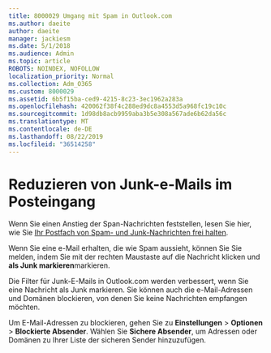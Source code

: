 ```yaml
---
title: 8000029 Umgang mit Spam in Outlook.com
ms.author: daeite
author: daeite
manager: jackiesm
ms.date: 5/1/2018
ms.audience: Admin
ms.topic: article
ROBOTS: NOINDEX, NOFOLLOW
localization_priority: Normal
ms.collection: Adm_O365
ms.custom: 8000029
ms.assetid: 6b5f15ba-ced9-4215-8c23-3ec1962a283a
ms.openlocfilehash: 420062f38f4c288ed9dc8a4553d5a968fc19c10c
ms.sourcegitcommit: 1d98db8acb9959aba3b5e308a567ade6b62da56c
ms.translationtype: MT
ms.contentlocale: de-DE
ms.lasthandoff: 08/22/2019
ms.locfileid: "36514258"
---
```

# <a name="reduce-junk-email-in-your-inbox"></a>Reduzieren von Junk-e-Mails im Posteingang

Wenn Sie einen Anstieg der Span-Nachrichten feststellen, lesen Sie hier, wie Sie [Ihr Postfach von Spam- und Junk-Nachrichten frei halten](https://go.microsoft.com/fwlink/p/?linkid=873140).
  
Wenn Sie eine e-Mail erhalten, die wie Spam aussieht, können Sie Sie melden, indem Sie mit der rechten Maustaste auf die Nachricht klicken und **als Junk markieren**markieren. 
  
Die Filter für Junk-E-Mails in Outlook.com werden verbessert, wenn Sie eine Nachricht als Junk markieren. Sie können auch die e-Mail-Adressen und Domänen blockieren, von denen Sie keine Nachrichten empfangen möchten.
  
Um E-Mail-Adressen zu blockieren, gehen Sie zu **Einstellungen** \> **Optionen** \> **Blockierte Absender**. Wählen Sie **Sichere Absender**, um Adressen oder Domänen zu Ihrer Liste der sicheren Sender hinzuzufügen. 
  


